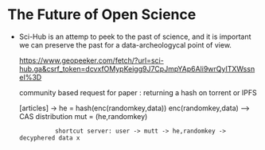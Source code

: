 # The Future of Open Science



- Sci-Hub is an attemp to peek to the past of science,
  and it is important we can preserve the past for a data-archeologycal point of view.
  
  https://www.geopeeker.com/fetch/?url=sci-hub.ga&csrf_token=dcvxfOMypKeigg9J7CpJmpYAp6Ali9wrQyITXWssneI%3D
  
  community based request for paper : returning a hash on torrent or IPFS
  
  
  
  [articles] -> he = hash(enc(randomkey,data))
                enc(randomkey,data) --> CAS distribution
                mut = (he,randomkey)
                
                shortcut server: user -> mutt -> he,randomkey -> decyphered data x
  
